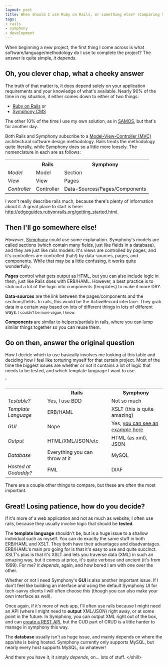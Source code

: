 ```yaml
--- 
layout: post
title: When should I use Ruby on Rails, or something else? (Comparing Symphony and Rails)
tags:
- rails
- symphony
- development
---
```


When beginning a new project, the first thing I come across is what software/language/methodology do I use to complete the project? The answer is quite simple, _it depends_. 

## Oh, you clever chap, what a cheeky answer

The truth of that matter is, it does depend solely on your application requirements and your knowledge of what's available. Nearly 90% of the time in my situation, it either comes down to either of two things: 

* [Ruby on Rails](http://rubyonrails.org) or
* [Symphony CMS][1]

The other 10% of the time I use my own solution, as in [SAMOS](http://samos.coaps.fsu.edu), but that's for another day.

Both Rails and Symphony subscribe to a [Model-View-Controller (MVC)](http://en.wikipedia.org/wiki/Model%E2%80%93View%E2%80%93Controller) architectural software design methodology. Rails treats the methodology quite literally, while Symphony does so a little more loosely. The nomenclature in each are as follows:

<table>
	<tr><td></td><th><strong>Rails</strong></th><th><strong>Symphony</strong></th></tr>
	<tr><td><em>Model</em></td><td>Model</td><td>Section</td></tr>
	<tr><td><em>View</em></td><td>View</td><td>Pages</td></tr>
	<tr><td><em>Controller</em></td><td>Controller</td><td>Data-Sources/Pages/Components</td></tr>
</table>

I won't really describe rails much, because there's plenty of information about it. A great place to start is here: <http://edgeguides.rubyonrails.org/getting_started.html>.

## Then I'll go somewhere else!

_However_, [Symphony][1] could use some explanation. Symphony's models are called sections (which contain many fields, just like fields in a database), and they are just like rails models. It's views are controlled by pages, and it's controllers are controlled (hah!) by data-sources, pages, and components. While that may be a little confusing, it works quite wonderfully. 

**Pages** control what gets output as HTML, but you can also include logic in them, just like Rails does with ERB/HAML. However, a best practice is to stub out a lot of the logic into components (templates) to make it more DRY.

**Data-sources** are the link between the pages/components and the sections/fields. In rails, this would be the ActiveRecord interface. They grab data in a certain way based on lots of different things in lots of different ways.<small> I couldn't be more vague, I know.</small>

**Components** are similar to helpers/partials in rails, where you can lump similar things together so you can reuse them.

## Go on then, answer the original question

How I decide which to use basically involves me looking at this table and deciding how I feel like torturing myself for that certain project. Most of the time the biggest issues are whether or not it contains a lot of logic that needs to be tested, and which template language I want to use.

<table>
	<tr><td></td><th><strong>Rails</strong></th><th><strong>Symphony</strong></th></tr>
	<tr><td><em>Testable?</em></td><td>Yes, I use BDD</td><td>Not so much</td></tr>
	<tr><td><em>Template Language</em></td><td>ERB/HAML</td><td>XSLT (this is quite amazing)</td></tr>
	<tr><td><em>GUI</em></td><td>Nope</td><td>Yes, <a href="http://symphony-cms.com/workspace/assets/images/backend/section-table-1259390359.png">you can see an example here</a></td></tr>
	<tr><td><em>Output</em></td><td>HTML/XML/JSON/etc</td><td>HTML (as xml), JSON</td></tr>
	<tr><td><em>Database</em></td><td>Everything you can throw at it</td><td>MySQL</td></tr>'
	<tr><Td><em>Hosted at Godaddy?</em></td><td>FML</td><td>DIAF</td></tr>
</table>

There are a couple other things to compare, but these are often the most important.

## Great! Losing patience, how do you decide?

If it's more of a web application and not as much as website, I often use rails, because they usually involve logic that should be **tested**.

The **template language** shouldn't be, but is a huge issue to a shallow individual such as myself. You can do exactly the same stuff in both ERB/HAML and XSLT. They both have their advantages and disadvantages. ERB/HAML's main pro going for is that it's easy to use and quite succinct. XSLT's plus is that it's XSLT and lets you traverse data (XML) in such an amazing way, but it comes at price, it's quite verbose and ancient (it's from 1999). For me? _It depends_, again, and how bored I am with one over the other.

Whether or not I need Symphony's **GUI** is also another important issue. If I don't feel like building an interface and using the default Symphony UI for tech-savvy clients I will often choose this (though you can also make your own interface as well).

Once again, if it's more of web app, I'll often use rails because I might need an API (where I might need to **output** XML/JSON) right away, or at some point in the future. In Symphony, you can output XML right out of the box, and can [create a REST API](http://symphonycms.com/discuss/thread/32047/), but the CUD part of CRUD is a little harder to manage in symphony this way.

The **database** usually isn't as huge issue, and mainly depends on where the app/site is being hosted. Symphony currently only supports MySQL, but nearly every host supports MySQL, so whatever!

And there you have it, it simply _depends_, on... lots of stuff. &lt;/shill>



  [1]: http://symphony-cms.com